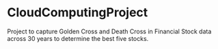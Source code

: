 # CloudComputingProject

Project to capture Golden Cross and Death Cross in Financial Stock data across 30 years to determine the best five stocks.
